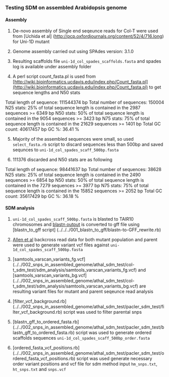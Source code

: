 ### Testing SDM on assembled Arabidopsis genome

#### Assembly

1. De-novo assembly of Single end seqeunce reads for Col-T were used from [Uchida et al] (http://pcp.oxfordjournals.org/content/52/4/716.long) for Uni-1D mutant

2. Genome assembly carried out using SPAdes version: 3.1.0

3. Resulting scaffolds file `uni-1d_col_spades_scaffolds.fasta` and spades log is available under assembly folder

4. A perl script count_fasta.pl is used from [http://wiki.bioinformatics.ucdavis.edu/index.php/Count_fasta.pl](http://wiki.bioinformatics.ucdavis.edu/index.php/Count_fasta.pl) to get sequence lengths and N50 stats

Total length of sequence:	111544374 bp
Total number of sequences:	150004
N25 stats:			25% of total sequence length is contained in the 2987 sequences >= 6349 bp
N50 stats:			50% of total sequence length is contained in the 9054 sequences >= 3423 bp
N75 stats:			75% of total sequence length is contained in the 21629 sequences >= 1401 bp
Total GC count:			40617457 bp
GC %:				36.41 %
 
5. Majority of the assembled sequences were small, so used `select_fasta.rb` script to discard sequences less than 500bp and saved sequnces to `uni-1d_col_spades_scaff_500bp.fasta`

6. 111376 discarded and N50 stats are as following

Total length of sequence:	98441637 bp
Total number of sequences:	38628
N25 stats:			25% of total sequence length is contained in the 2490 sequences >= 6854 bp
N50 stats:			50% of total sequence length is contained in the 7279 sequences >= 3977 bp
N75 stats:			75% of total sequence length is contained in the 15852 sequences >= 2052 bp
Total GC count:			35617429 bp
GC %:				36.18 %


#### SDM analysis

1. `uni-1d_col_spades_scaff_500bp.fasta` is blasted to TAIR10 chromosomes and [blastn output](col_spades500bp_vs_col0.blastn) is converted to gff file using [blastn_to_gff script] (../../../001_blastn_to_gff/blastn-to-GFF_rewrite.rb)

2. [Allen et al](http://journal.frontiersin.org/article/10.3389/fpls.2013.00362/full) backcross read data for both mutant population and parent were used to generate variant vcf files against `uni-1d_col_spades_scaff_500bp.fasta`

3. [samtools_varscan_variants_fg.vcf] (../../002_snps_in_assembled_genome/athal_sdm_test/col-t_sdm_test/sdm_analysis/samtools_varscan_variants_fg.vcf) and [samtools_varscan_variants_bg.vcf] (../../002_snps_in_assembled_genome/athal_sdm_test/col-t_sdm_test/sdm_analysis/samtools_varscan_variants_bg.vcf) are resulting variant files for mutant and parent seqeunce read analysis

4. [filter_vcf_background.rb] (../../002_snps_in_assembled_genome/athal_sdm_test/pacler_sdm_test/filter_vcf_background.rb) script was used to filter parental snps

5. [blastn_gff_to_ordered_fasta.rb] (../../002_snps_in_assembled_genome/athal_sdm_test/pacler_sdm_test/blastn_gff_to_ordered_fasta.rb) script was used to generate ordered scaffolds sequences `uni-1d_col_spades_scaff_500bp_order.fasta` 

6. [ordered_fasta_vcf_positions.rb] (../../002_snps_in_assembled_genome/athal_sdm_test/pacler_sdm_test/ordered_fasta_vcf_positions.rb) script was used generate necessary order variant positions and vcf file for sdm method input `hm_snps.txt`, `ht_snps.txt` and `snps.vcf`



